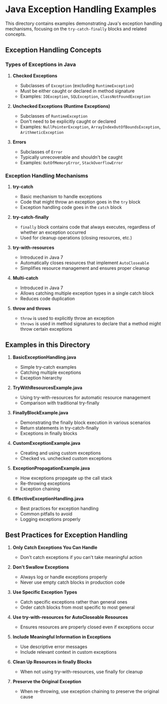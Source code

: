 # Java Exception Handling Examples

This directory contains examples demonstrating Java's exception handling mechanisms, focusing on the `try-catch-finally` blocks and related concepts.

## Exception Handling Concepts

### Types of Exceptions in Java

1. **Checked Exceptions**
   - Subclasses of `Exception` (excluding `RuntimeException`)
   - Must be either caught or declared in method signature
   - Examples: `IOException`, `SQLException`, `ClassNotFoundException`

2. **Unchecked Exceptions (Runtime Exceptions)**
   - Subclasses of `RuntimeException`
   - Don't need to be explicitly caught or declared
   - Examples: `NullPointerException`, `ArrayIndexOutOfBoundsException`, `ArithmeticException`

3. **Errors**
   - Subclasses of `Error`
   - Typically unrecoverable and shouldn't be caught
   - Examples: `OutOfMemoryError`, `StackOverflowError`

### Exception Handling Mechanisms

1. **try-catch**
   - Basic mechanism to handle exceptions
   - Code that might throw an exception goes in the `try` block
   - Exception handling code goes in the `catch` block

2. **try-catch-finally**
   - `finally` block contains code that always executes, regardless of whether an exception occurred
   - Used for cleanup operations (closing resources, etc.)

3. **try-with-resources**
   - Introduced in Java 7
   - Automatically closes resources that implement `AutoCloseable`
   - Simplifies resource management and ensures proper cleanup

4. **Multi-catch**
   - Introduced in Java 7
   - Allows catching multiple exception types in a single catch block
   - Reduces code duplication

5. **throw and throws**
   - `throw` is used to explicitly throw an exception
   - `throws` is used in method signatures to declare that a method might throw certain exceptions

## Examples in this Directory

1. **BasicExceptionHandling.java**
   - Simple try-catch examples
   - Catching multiple exceptions
   - Exception hierarchy

2. **TryWithResourcesExample.java**
   - Using try-with-resources for automatic resource management
   - Comparison with traditional try-finally

3. **FinallyBlockExample.java**
   - Demonstrating the finally block execution in various scenarios
   - Return statements in try-catch-finally
   - Exceptions in finally blocks

4. **CustomExceptionExample.java**
   - Creating and using custom exceptions
   - Checked vs. unchecked custom exceptions

5. **ExceptionPropagationExample.java**
   - How exceptions propagate up the call stack
   - Re-throwing exceptions
   - Exception chaining

6. **EffectiveExceptionHandling.java**
   - Best practices for exception handling
   - Common pitfalls to avoid
   - Logging exceptions properly

## Best Practices for Exception Handling

1. **Only Catch Exceptions You Can Handle**
   - Don't catch exceptions if you can't take meaningful action

2. **Don't Swallow Exceptions**
   - Always log or handle exceptions properly
   - Never use empty catch blocks in production code

3. **Use Specific Exception Types**
   - Catch specific exceptions rather than general ones
   - Order catch blocks from most specific to most general

4. **Use try-with-resources for AutoCloseable Resources**
   - Ensures resources are properly closed even if exceptions occur

5. **Include Meaningful Information in Exceptions**
   - Use descriptive error messages
   - Include relevant context in custom exceptions

6. **Clean Up Resources in finally Blocks**
   - When not using try-with-resources, use finally for cleanup

7. **Preserve the Original Exception**
   - When re-throwing, use exception chaining to preserve the original cause
